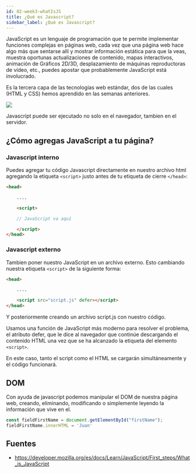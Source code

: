 ```yaml
---
id: 02-week3-whatIsJS
title: ¿Qué es Javascript?
sidebar_label: ¿Qué es Javascript? 
---
```


JavaScript es un lenguaje de programación que te permite implementar funciones complejas en páginas web, cada vez que una página web hace algo más que sentarse allí y mostrar información estática para que la veas, muestra oportunas actualizaciones de contenido, mapas interactivos, animación de Gráficos 2D/3D, desplazamiento de máquinas reproductoras de vídeo, etc., puedes apostar que probablemente JavaScript está involucrado.

Es la tercera capa de las tecnologías web estándar, dos de las cuales (HTML y CSS) hemos aprendido en las semanas anteriores.

![](/img/lego_html_css_javascript.webp)

Javascript puede ser ejecutado no solo en el navegador, tambien en el servidor.

## ¿Cómo agregas JavaScript a tu página?

### Javascript interno

Puedes agregar tu código Javascript directamente en nuestro archivo html agregando la etiqueta `<script>` justo antes de tu etiqueta de cierre `</head>`: 

```html
<head>

    ....

    <script>

    // JavaScript va aquí

    </script>
</head>
```

### Javascript externo
Tambien poner nuestro JavaScript en un archivo externo. Esto cambiando nuestra etiqueta `<script>` de la siguiente forma:

```html
<head>

    ....

    <script src="script.js" defer></script>
</head>
```

Y posteriormente creando un archivo script.js con nuestro código.

Usamos una función de JavaScript más moderno para resolver el problema, el atributo defer, que le dice al navegador que continúe descargando el contenido HTML una vez que se ha alcanzado la etiqueta del elemento `<script>`.

En este caso, tanto el script como el HTML se cargarán simultáneamente y el código funcionará.

## DOM
Con ayuda de javascript podemos manipular el DOM de nuestra página web, creando, eliminando, modificando o simplemente leyendo la información que vive en el.

```javascript
const fieldFirstName = document.getElementById("firstName");
fieldFirstName.innerHTML = 'Juan'
```

## Fuentes
- https://developer.mozilla.org/es/docs/Learn/JavaScript/First_steps/What_is_JavaScript
